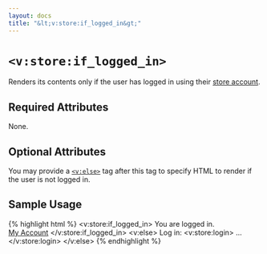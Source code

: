 ```yaml
---
layout: docs
title: "&lt;v:store:if_logged_in&gt;"
---
```


# `<v:store:if_logged_in>`

Renders its contents only if the user has logged in using their [store
account](/backstage.customers/).

## Required Attributes

None.

## Optional Attributes

You may provide a [`<v:else>`](/v_else/) tag after this tag to specify
HTML to render if the user is not logged in.

## Sample Usage

{% highlight html %}
<v:store:if_logged_in>
 You are logged in.  
 <a href="/account">My Account</a>
</v:store:if_logged_in>
<v:else>
 Log in: 
 <v:store:login>
  ...
 </v:store:login>
</v:else>
{% endhighlight %}
